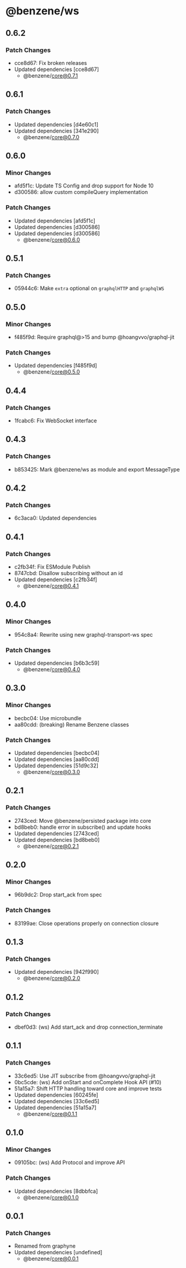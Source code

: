 # @benzene/ws

## 0.6.2

### Patch Changes

- cce8d67: Fix broken releases
- Updated dependencies [cce8d67]
  - @benzene/core@0.7.1

## 0.6.1

### Patch Changes

- Updated dependencies [d4e60c1]
- Updated dependencies [341e290]
  - @benzene/core@0.7.0

## 0.6.0

### Minor Changes

- afd5f1c: Update TS Config and drop support for Node 10
- d300586: allow custom compileQuery implementation

### Patch Changes

- Updated dependencies [afd5f1c]
- Updated dependencies [d300586]
- Updated dependencies [d300586]
  - @benzene/core@0.6.0

## 0.5.1

### Patch Changes

- 05944c6: Make `extra` optional on `graphqlHTTP` and `graphqlWS`

## 0.5.0

### Minor Changes

- f485f9d: Require graphql@>15 and bump @hoangvvo/graphql-jit

### Patch Changes

- Updated dependencies [f485f9d]
  - @benzene/core@0.5.0

## 0.4.4

### Patch Changes

- 1fcabc6: Fix WebSocket interface

## 0.4.3

### Patch Changes

- b853425: Mark @benzene/ws as module and export MessageType

## 0.4.2

### Patch Changes

- 6c3aca0: Updated dependencies

## 0.4.1

### Patch Changes

- c2fb34f: Fix ESModule Publish
- 8747cbd: Disallow subscribing without an id
- Updated dependencies [c2fb34f]
  - @benzene/core@0.4.1

## 0.4.0

### Minor Changes

- 954c8a4: Rewrite using new graphql-transport-ws spec

### Patch Changes

- Updated dependencies [b6b3c59]
  - @benzene/core@0.4.0

## 0.3.0

### Minor Changes

- becbc04: Use microbundle
- aa80cdd: (breaking) Rename Benzene classes

### Patch Changes

- Updated dependencies [becbc04]
- Updated dependencies [aa80cdd]
- Updated dependencies [51d9c32]
  - @benzene/core@0.3.0

## 0.2.1

### Patch Changes

- 2743ced: Move @benzene/persisted package into core
- bd8beb0: handle error in subscribe() and update hooks
- Updated dependencies [2743ced]
- Updated dependencies [bd8beb0]
  - @benzene/core@0.2.1

## 0.2.0

### Minor Changes

- 96b9dc2: Drop start_ack from spec

### Patch Changes

- 83199ae: Close operations properly on connection closure

## 0.1.3

### Patch Changes

- Updated dependencies [942f990]
  - @benzene/core@0.2.0

## 0.1.2

### Patch Changes

- dbef0d3: (ws) Add start_ack and drop connection_terminate

## 0.1.1

### Patch Changes

- 33c6ed5: Use JIT subscribe from @hoangvvo/graphql-jit
- 0bc5cde: (ws) Add onStart and onComplete Hook API (#10)
- 51a15a7: Shift HTTP handling toward core and improve tests
- Updated dependencies [60245fe]
- Updated dependencies [33c6ed5]
- Updated dependencies [51a15a7]
  - @benzene/core@0.1.1

## 0.1.0

### Minor Changes

- 09105bc: (ws) Add Protocol and improve API

### Patch Changes

- Updated dependencies [8dbbfca]
  - @benzene/core@0.1.0

## 0.0.1

### Patch Changes

- Renamed from graphyne
- Updated dependencies [undefined]
  - @benzene/core@0.0.1
